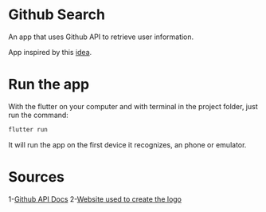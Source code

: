 # Github Search

An app that uses Github API to retrieve user information.

App inspired by this [idea](https://github.com/florinpop17/app-ideas/blob/master/Projects/2-Intermediate/GitHub-Profiles.md).

# Run the app

With the flutter on your computer and with terminal in the project folder, just run the command:

```c
flutter run
```

It will run the app on the first device it recognizes, an phone or emulator.

# Sources

1-[Github API Docs](https://docs.github.com/en/rest/reference/users)
2-[Website used to create the logo](https://www.designevo.com/logo-maker)
